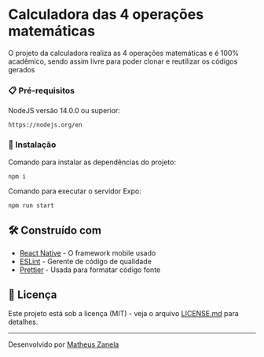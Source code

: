 # Calculadora das 4 operações matemáticas

O projeto da calculadora realiza as 4 operações matemáticas e é 100% acadêmico, sendo assim livre para poder clonar e reutilizar os códigos gerados

### 📋 Pré-requisitos

NodeJS versão 14.0.0 ou superior:

```
https://nodejs.org/en
```

### 🔧 Instalação

Comando para instalar as dependências do projeto:

```
npm i
```

Comando para executar o servidor Expo:

```
npm run start
```

## 🛠️ Construído com

* [React Native](https://reactnative.dev) - O framework mobile usado
* [ESLint](https://eslint.org) - Gerente de código de qualidade
* [Prettier](https://prettier.io) - Usada para formatar código fonte

## 📄 Licença

Este projeto está sob a licença (MIT) - veja o arquivo [LICENSE.md](https://github.com/developerMatheusz/calculator/blob/master/LICENSE.md) para detalhes.

---
Desenvolvido por [Matheus Zanela](https://github.com/developerMatheusz)